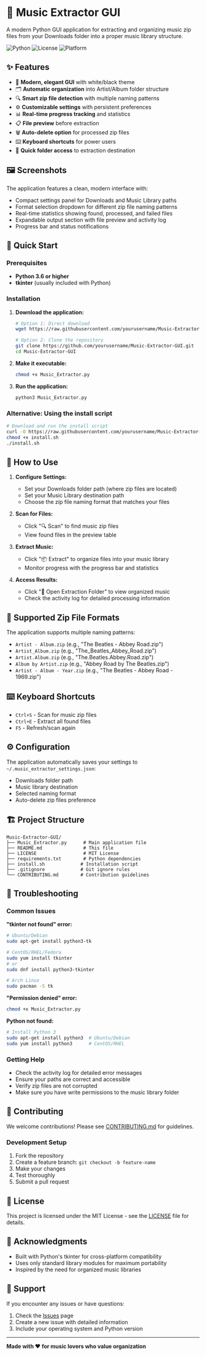 # 🎵 Music Extractor GUI

A modern Python GUI application for extracting and organizing music zip files from your Downloads folder into a proper music library structure.

![Python](https://img.shields.io/badge/python-3.6+-blue.svg)
![License](https://img.shields.io/badge/license-MIT-green.svg)
![Platform](https://img.shields.io/badge/platform-Linux%20%7C%20Windows%20%7C%20macOS-lightgrey.svg)

## ✨ Features

- 🎨 **Modern, elegant GUI** with white/black theme
- 🗂️ **Automatic organization** into Artist/Album folder structure
- 🔍 **Smart zip file detection** with multiple naming patterns
- ⚙️ **Customizable settings** with persistent preferences
- 📊 **Real-time progress tracking** and statistics
- 📋 **File preview** before extraction
- 🗑️ **Auto-delete option** for processed zip files
- ⌨️ **Keyboard shortcuts** for power users
- 📁 **Quick folder access** to extraction destination

## 🖼️ Screenshots

The application features a clean, modern interface with:
- Compact settings panel for Downloads and Music Library paths
- Format selection dropdown for different zip file naming patterns
- Real-time statistics showing found, processed, and failed files
- Expandable output section with file preview and activity log
- Progress bar and status notifications

## 🚀 Quick Start

### Prerequisites
- **Python 3.6 or higher**
- **tkinter** (usually included with Python)

### Installation

1. **Download the application:**
   ```bash
   # Option 1: Direct download
   wget https://raw.githubusercontent.com/yourusername/Music-Extractor-GUI/main/Music_Extractor.py
   
   # Option 2: Clone the repository
   git clone https://github.com/yourusername/Music-Extractor-GUI.git
   cd Music-Extractor-GUI
   ```

2. **Make it executable:**
   ```bash
   chmod +x Music_Extractor.py
   ```

3. **Run the application:**
   ```bash
   python3 Music_Extractor.py
   ```

### Alternative: Using the install script
```bash
# Download and run the install script
curl -O https://raw.githubusercontent.com/yourusername/Music-Extractor-GUI/main/install.sh
chmod +x install.sh
./install.sh
```

## 📖 How to Use

1. **Configure Settings:**
   - Set your Downloads folder path (where zip files are located)
   - Set your Music Library destination path
   - Choose the zip file naming format that matches your files

2. **Scan for Files:**
   - Click "🔍 Scan" to find music zip files
   - View found files in the preview table

3. **Extract Music:**
   - Click "📦 Extract" to organize files into your music library
   - Monitor progress with the progress bar and statistics

4. **Access Results:**
   - Click "📂 Open Extraction Folder" to view organized music
   - Check the activity log for detailed processing information

## 🎯 Supported Zip File Formats

The application supports multiple naming patterns:

- `Artist - Album.zip` (e.g., "The Beatles - Abbey Road.zip")
- `Artist_Album.zip` (e.g., "The_Beatles_Abbey_Road.zip")
- `Artist.Album.zip` (e.g., "The.Beatles.Abbey.Road.zip")
- `Album by Artist.zip` (e.g., "Abbey Road by The Beatles.zip")
- `Artist - Album - Year.zip` (e.g., "The Beatles - Abbey Road - 1969.zip")

## ⌨️ Keyboard Shortcuts

- `Ctrl+S` - Scan for music zip files
- `Ctrl+E` - Extract all found files
- `F5` - Refresh/scan again

## ⚙️ Configuration

The application automatically saves your settings to `~/.music_extractor_settings.json`:

- Downloads folder path
- Music library destination
- Selected naming format
- Auto-delete zip files preference

## 🏗️ Project Structure

```
Music-Extractor-GUI/
├── Music_Extractor.py      # Main application file
├── README.md               # This file
├── LICENSE                 # MIT License
├── requirements.txt        # Python dependencies
├── install.sh             # Installation script
├── .gitignore             # Git ignore rules
└── CONTRIBUTING.md        # Contribution guidelines
```

## 🔧 Troubleshooting

### Common Issues

**"tkinter not found" error:**
```bash
# Ubuntu/Debian
sudo apt-get install python3-tk

# CentOS/RHEL/Fedora
sudo yum install tkinter
# or
sudo dnf install python3-tkinter

# Arch Linux
sudo pacman -S tk
```

**"Permission denied" error:**
```bash
chmod +x Music_Extractor.py
```

**Python not found:**
```bash
# Install Python 3
sudo apt-get install python3  # Ubuntu/Debian
sudo yum install python3      # CentOS/RHEL
```

### Getting Help

- Check the activity log for detailed error messages
- Ensure your paths are correct and accessible
- Verify zip files are not corrupted
- Make sure you have write permissions to the music library folder

## 🤝 Contributing

We welcome contributions! Please see [CONTRIBUTING.md](CONTRIBUTING.md) for guidelines.

### Development Setup

1. Fork the repository
2. Create a feature branch: `git checkout -b feature-name`
3. Make your changes
4. Test thoroughly
5. Submit a pull request

## 📝 License

This project is licensed under the MIT License - see the [LICENSE](LICENSE) file for details.

## 🙏 Acknowledgments

- Built with Python's tkinter for cross-platform compatibility
- Uses only standard library modules for maximum portability
- Inspired by the need for organized music libraries

## 📧 Support

If you encounter any issues or have questions:

1. Check the [Issues](https://github.com/yourusername/Music-Extractor-GUI/issues) page
2. Create a new issue with detailed information
3. Include your operating system and Python version

---

**Made with ❤️ for music lovers who value organization**
